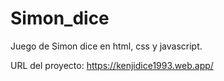 # Simon_dice
Juego de Simon dice en html, css y javascript.

URL del proyecto:
https://kenjidice1993.web.app/
